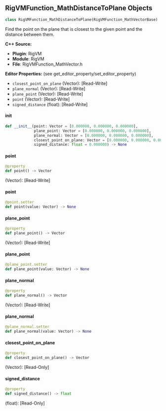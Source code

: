## RigVMFunction_MathDistanceToPlane Objects

```python
class RigVMFunction_MathDistanceToPlane(RigVMFunction_MathVectorBase)
```

Find the point on the plane that is closest to the given point and the distance between them.

**C++ Source:**

- **Plugin**: RigVM
- **Module**: RigVM
- **File**: RigVMFunction_MathVector.h

**Editor Properties:** (see get_editor_property/set_editor_property)

- ``closest_point_on_plane`` (Vector):  [Read-Write]
- ``plane_normal`` (Vector):  [Read-Write]
- ``plane_point`` (Vector):  [Read-Write]
- ``point`` (Vector):  [Read-Write]
- ``signed_distance`` (float):  [Read-Write]

<a id="unreal.RigVMFunction_MathDistanceToPlane.__init__"></a>

#### __init__

```python
def __init__(point: Vector = [0.000000, 0.000000, 0.000000],
             plane_point: Vector = [0.000000, 0.000000, 0.000000],
             plane_normal: Vector = [0.000000, 0.000000, 0.000000],
             closest_point_on_plane: Vector = [0.000000, 0.000000, 0.000000],
             signed_distance: float = 0.000000) -> None
```

<a id="unreal.RigVMFunction_MathDistanceToPlane.point"></a>

#### point

```python
@property
def point() -> Vector
```

(Vector):  [Read-Write]

<a id="unreal.RigVMFunction_MathDistanceToPlane.point"></a>

#### point

```python
@point.setter
def point(value: Vector) -> None
```

<a id="unreal.RigVMFunction_MathDistanceToPlane.plane_point"></a>

#### plane_point

```python
@property
def plane_point() -> Vector
```

(Vector):  [Read-Write]

<a id="unreal.RigVMFunction_MathDistanceToPlane.plane_point"></a>

#### plane_point

```python
@plane_point.setter
def plane_point(value: Vector) -> None
```

<a id="unreal.RigVMFunction_MathDistanceToPlane.plane_normal"></a>

#### plane_normal

```python
@property
def plane_normal() -> Vector
```

(Vector):  [Read-Write]

<a id="unreal.RigVMFunction_MathDistanceToPlane.plane_normal"></a>

#### plane_normal

```python
@plane_normal.setter
def plane_normal(value: Vector) -> None
```

<a id="unreal.RigVMFunction_MathDistanceToPlane.closest_point_on_plane"></a>

#### closest_point_on_plane

```python
@property
def closest_point_on_plane() -> Vector
```

(Vector):  [Read-Only]

<a id="unreal.RigVMFunction_MathDistanceToPlane.signed_distance"></a>

#### signed_distance

```python
@property
def signed_distance() -> float
```

(float):  [Read-Only]

<a id="unreal.RigUnit_MathDistanceToPlane"></a>